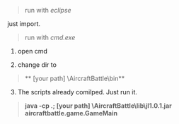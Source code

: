 > run with *eclipse*

just import.

> run with *cmd.exe*

1. open cmd

2. change dir to	

> ** [your path] \AircraftBattle\bin**

3. The scripts already comilped. Just run it.

> **java -cp .; [your path] \AircraftBattle\lib\jl1.0.1.jar aircraftbattle.game.GameMain**